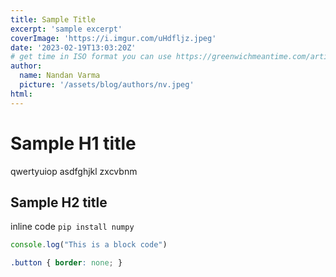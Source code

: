 ```yaml
---
title: Sample Title
excerpt: 'sample excerpt'
coverImage: 'https://i.imgur.com/uHdfljz.jpeg'
date: '2023-02-19T13:03:20Z'
# get time in ISO format you can use https://greenwichmeantime.com/articles/clocks/iso/ this for reference
author:
  name: Nandan Varma
  picture: '/assets/blog/authors/nv.jpeg'
html:
---
```

<!-- You can use markdown for styling https://quickref.me/markdown -->
# Sample H1 title

qwertyuiop asdfghjkl zxcvbnm

## Sample H2 title
inline code `pip install numpy`

```javascript
console.log("This is a block code")
```
~~~css
.button { border: none; }
~~~